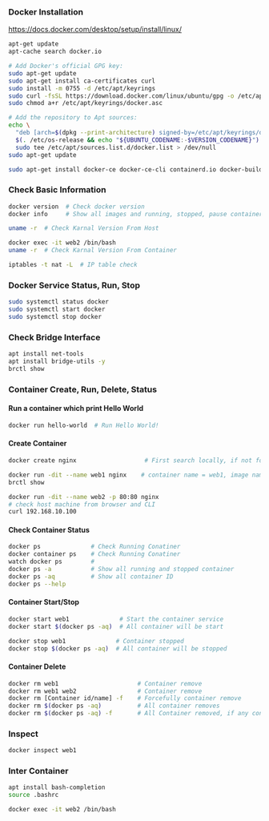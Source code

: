 
### Docker Installation 
https://docs.docker.com/desktop/setup/install/linux/

```bash
apt-get update
apt-cache search docker.io
```

```bash
# Add Docker's official GPG key:
sudo apt-get update
sudo apt-get install ca-certificates curl
sudo install -m 0755 -d /etc/apt/keyrings
sudo curl -fsSL https://download.docker.com/linux/ubuntu/gpg -o /etc/apt/keyrings/docker.asc
sudo chmod a+r /etc/apt/keyrings/docker.asc

# Add the repository to Apt sources:
echo \
  "deb [arch=$(dpkg --print-architecture) signed-by=/etc/apt/keyrings/docker.asc] https://download.docker.com/linux/ubuntu \
  $(. /etc/os-release && echo "${UBUNTU_CODENAME:-$VERSION_CODENAME}") stable" | \
  sudo tee /etc/apt/sources.list.d/docker.list > /dev/null
sudo apt-get update
```

```bash
sudo apt-get install docker-ce docker-ce-cli containerd.io docker-buildx-plugin docker-compose-plugin
```

### Check Basic Information 
```bash
docker version  # Check docker version 
docker info     # Show all images and running, stopped, pause container

uname -r  # Check Karnal Version From Host

docker exec -it web2 /bin/bash
uname -r  # Check Karnal Version From Container

iptables -t nat -L  # IP table check 
```


### Docker Service Status, Run, Stop
```bash
sudo systemctl status docker
sudo systemctl start docker
sudo systemctl stop docker
```

### Check Bridge Interface 
```bash
apt install net-tools
apt install bridge-utils -y
brctl show
```

### Container Create, Run, Delete, Status
#### Run a container which print Hello World
```bash
docker run hello-world  # Run Hello World!
```


#### Create Container
```bash
docker create nginx                   # First search locally, if not found the it will download.  but not start

docker run -dit --name web1 nginx    # container name = web1, image name = ngnex
brctl show

docker run -dit --name web2 -p 80:80 nginx
# check host machine from browser and CLI
curl 192.168.10.100


```

#### Check Container Status
```bash
docker ps              # Check Running Conatiner
docker container ps    # Check Running Conatiner
watch docker ps        # 
docker ps -a           # Show all running and stopped container 
docker ps -aq          # Show all container ID
docker ps --help
```



#### Container Start/Stop
```bash
docker start web1              # Start the container service
docker start $(docker ps -aq)  # All container will be start 

docker stop web1              # Container stopped
docker stop $(docker ps -aq)  # All container will be stopped 
```
#### Container Delete
```bash
docker rm web1                      # Container remove 
docker rm web1 web2                 # Container remove 
docker rm [Container id/name] -f    # Forcefully container remove
docker rm $(docker ps -aq)          # All container removes
docker rm $(docker ps -aq) -f       # All Container removed, if any container running state, it will be removed.
```

### Inspect
```bash
docker inspect web1

```



### Inter Container
```bash
apt install bash-completion
source .bashrc

docker exec -it web2 /bin/bash
```


